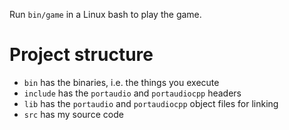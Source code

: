 Run `bin/game` in a Linux bash to play the game.

# Project structure
* `bin` has the binaries, i.e. the things you execute
* `include` has the `portaudio` and `portaudiocpp` headers
* `lib` has the `portaudio` and `portaudiocpp` object files for linking
* `src` has my source code
